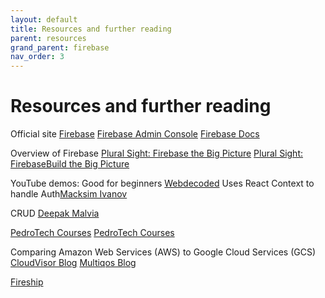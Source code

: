 ```yaml
---
layout: default
title: Resources and further reading
parent: resources
grand_parent: firebase
nav_order: 3
---
```


# Resources and further reading

Official site
[Firebase](https://firebase.google.com/)
[Firebase Admin Console]((https://console.firebase.google.com/))
[Firebase Docs](https://firebase.google.com/docs)

Overview of Firebase
[Plural Sight: Firebase the Big Picture](https://app.pluralsight.com/library/courses/google-firebase-big-picture/table-of-contents)
[Plural Sight: FirebaseBuild the Big Picture](https://app.pluralsight.com/library/courses/firebase-build-big-picture/table-of-contents)

YouTube demos:
Good for beginners [Webdecoded](https://www.youtube.com/watch?v=Vv_Oi7zPPTw&t=252s)
Uses React Context to handle Auth[Macksim Ivanov](https://www.youtube.com/watch?v=unr4s3jd9qA)

CRUD [Deepak Malvia](https://www.youtube.com/watch?v=cXWDQhzC3do)

[PedroTech Courses](https://www.youtube.com/watch?v=2hR-uWjBAgw&t=5349s)
[PedroTech Courses](https://github.com/machadop1407/react-firebase-course)

Comparing Amazon Web Services (AWS) to Google Cloud Services (GCS)
[CloudVisor Blog](https://cloudvisor.co/blog/aws-vs-firebase/)
[Multiqos Blog](https://multiqos.com/blogs/firebase-vs-aws-comparisons/)

[Fireship](https://www.youtube.com/watch?v=SXmYUalHyYk)
